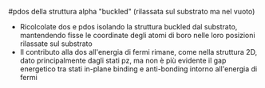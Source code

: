 #pdos della struttura alpha "buckled" (rilassata sul substrato ma nel vuoto)
- Ricolcolate dos e pdos isolando la struttura buckled dal substrato, mantendendo fisse le coordinate degli atomi di boro nelle loro posizioni rilassate sul substrato
- Il contributo alla dos all'energia di fermi rimane, come nella struttura 2D, dato principalmente dagli stati pz, ma non è più evidente il gap energetico tra stati in-plane binding e anti-bonding intorno all'energia di fermi

